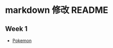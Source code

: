 # markdown 修改 README

## Week 1

- [Pokemon](https://jack206418070.github.io/username.github.io/pokenom.html) 
